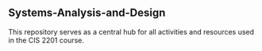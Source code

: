 ## Systems-Analysis-and-Design
This repository serves as a central hub for all activities and resources used in the CIS 2201 course.
